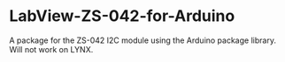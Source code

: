 # LabView-ZS-042-for-Arduino
A package for the ZS-042 I2C module using the Arduino package library. Will not work on LYNX.
